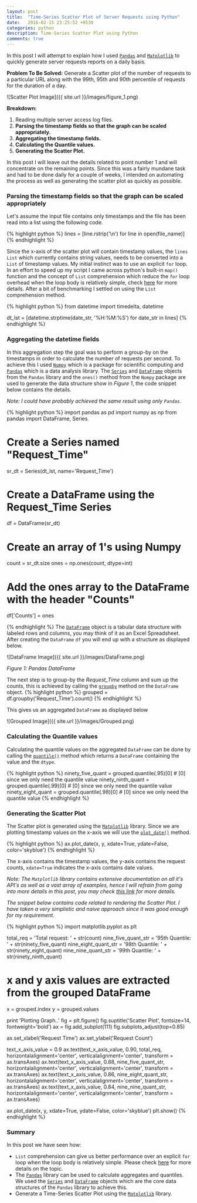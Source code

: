 ```yaml
---
layout: post
title:  "Time-Series Scatter Plot of Server Requests using Python"
date:   2016-02-15 23:25:52 +0530
categories: python
description: Time-Series Scatter Plot using Python
comments: true
---
```

In this post I will attempt to explain how I used [`Pandas`][Pandas] and [`Matplotlib`][Matplotlib] to quickly generate server requests reports on a daily basis. 

__Problem To Be Solved:__ Generate a Scatter plot of the number of requests to a particular URL along with the 99th, 95th and 90th percentile of requests for the duration of a day.

![Scatter Plot Image]({{ site.url }}/images/figure_1.png)

__Breakdown:__

1. Reading multiple server access log files.
2. __Parsing the timestamp fields so that the graph can be scaled appropriately.__
3. __Aggregating the timestamp fields.__
4. __Calculating the Quantile values.__
5. __Generating the Scatter Plot.__

In this post I will leave out the details related to point number 1 and will concentrate on the remaining points. Since this was a fairly mundane task and had to be done daily for a couple of weeks, I intended on automating the process as well as generating the scatter plot as quickly as possible. 

### Parsing the timestamp fields so that the graph can be scaled appropriately
Let's assume the input file contains only timestamps and the file has been read into a list using the following code. 

{% highlight python %}
lines = [line.rstrip('\n') for line in open(file_name)]
{% endhighlight %}

Since the x-axis of the scatter plot will contain timestamp values, the `lines` `List` which currently contains string values, needs to be converted into a `List` of timestamp values. My initial instinct was to use an explicit `for` loop. In an effort to speed up my script I came across python's built-in `map()` function and the concept of `List` comprehension which reduce the `for` loop overhead when the loop body is relatively simple, check [here][Python-optimization] for more details. After a bit of benchmarking I settled on using the `List` comprehension method.

{% highlight python %}
from datetime import timedelta, datetime

dt_lst = [datetime.strptime(date_str, '%H:%M:%S') for date_str in lines]
{% endhighlight %}

### Aggregating the datetime fields
In this aggregation step the goal was to perform a group-by on the timestamps in order to calculate the number of requests per second. To achieve this I used [`Numpy`][Numpy] which is a package for scientific computing and [`Pandas`][Pandas] which is a data analysis library. The [`Series`][Series] and [`DataFrame`][DataFrame] objects from the `Pandas` library and the `ones()` method from the `Numpy` package are used to generate the data structure show in *Figure 1*, the code snippet below contains the details.

_Note: I could have probably achieved the same result using only `Pandas`._

{% highlight python %}
import pandas as pd
import numpy as np
from pandas import DataFrame, Series

# Create a Series named "Request_Time"
sr_dt = Series(dt_lst, name='Request_Time') 
# Create a DataFrame using the Request_Time Series
df = DataFrame(sr_dt)
# Create an array of 1's using Numpy
count = sr_dt.size
ones = np.ones(count, dtype=int)
# Add the ones array to the DataFrame with the header "Counts"
df['Counts'] = ones

{% endhighlight %}
The [`DataFrame`][DataFrame] object is a tabular data structure with labeled rows and columns, you may think of it as an Excel Spreadsheet. After creating the `DataFrame` `df` you will end up with a structure as displayed below.

![DataFrame Image]({{ site.url }}/images/DataFrame.png)

*Figure 1: Pandas DataFrame*

The next step is to group-by the _Request_Time_ column and sum up the counts, this is achieved by calling the [`groupby`][GroupBy] method on the `DataFrame` object.
{% highlight python %}
grouped = df.groupby('Request_Time').count()
{% endhighlight %}

This gives us an aggregated `DataFrame` as displayed below

![Grouped Image]({{ site.url }}/images/Grouped.png)

### Calculating the Quantile values
Calculating the quantile values on the aggregated `DataFrame` can be done by calling the [`quantile()`][Quantile] method which returns a `DataFrame` containing the value and the `dtype`.

{% highlight python %}
ninety_five_quant = grouped.quantile(.95)[0] # [0] since we only need the quantile value
ninety_ninth_quant = grouped.quantile(.99)[0] # [0] since we only need the quantile value
ninety_eight_quant = grouped.quantile(.98)[0] # [0] since we only need the quantile value
{% endhighlight %}

### Generating the Scatter Plot
The Scatter plot is generated using the [`Matplotlib`][Matplotlib] library. Since we are plotting timestamp values on the x-axis we will use the [`plot_date()`][PlotDate] method.

{% highlight python %}
ax.plot_date(x, y, xdate=True, ydate=False, color='skyblue')
{% endhighlight %}

The x-axis contains the timestamp values, the y-axis contains the request counts, `xdate=True` indicates the x-axis contains date values.

_Note: The `Matplotlib` library contains extensive documentation on all it's API's as well as a vast array of examples, hence I will refrain from going into more details in this post, you may check [this link][PlotDateExample] for more details._

_The snippet below contains code related to rendering the Scatter Plot. I have taken a very simplistic and naive approach since it was good enough for my requirement._ 

{% highlight python %}
import matplotlib.pyplot as plt

total_req =  'Total request: ' + str(count)
nine_five_quant_str =  '95th Quantile: ' + str(ninety_five_quant)
nine_eight_quant_str =  '98th Quantile: ' + str(ninety_eight_quant)
nine_nine_quant_str = '99th Quantile: ' + str(ninety_ninth_quant)

# x and y axis values are extracted from the grouped DataFrame
x = grouped.index
y = grouped.values

print 'Plotting Graph..'
fig = plt.figure()
fig.suptitle('Scatter Plot', fontsize=14, fontweight='bold')
ax = fig.add_subplot(111)
fig.subplots_adjust(top=0.85)

ax.set_xlabel('Request Time')
ax.set_ylabel('Request Count')

text_x_axis_value = 0.9
ax.text(text_x_axis_value, 0.90, total_req, horizontalalignment='center', verticalalignment='center', transform = ax.transAxes)
ax.text(text_x_axis_value, 0.88, nine_five_quant_str, horizontalalignment='center', verticalalignment='center', transform = ax.transAxes)
ax.text(text_x_axis_value, 0.86, nine_eight_quant_str, horizontalalignment='center', verticalalignment='center', transform = ax.transAxes)
ax.text(text_x_axis_value, 0.84, nine_nine_quant_str, horizontalalignment='center', verticalalignment='center', transform = ax.transAxes)

ax.plot_date(x, y, xdate=True, ydate=False, color='skyblue')
plt.show()
{% endhighlight %}

### Summary
In this post we have seen how:

* `List` comprehension can give us better performance over an explicit `for` loop when the loop body is relatively simple. Please check [here][Python-optimization] for more details on the topic.
* The [`Pandas`][Pandas] library can be used to calculate aggregates and quantiles. We used the [`Series`][Series] and [`DataFrame`][DataFrame] objects which are the core data structures of the `Pandas` library to achieve this.
* Generate a Time-Series Scatter Plot using the [`Matplotlib`][Matplotlib] library.

[Python-optimization]:https://wiki.python.org/moin/PythonSpeed/PerformanceTips#Loops
[Numpy]:http://www.numpy.org/
[Pandas]:http://pandas.pydata.org/
[DataFrame]:http://pandas.pydata.org/pandas-docs/stable/generated/pandas.DataFrame.html
[Series]:http://pandas.pydata.org/pandas-docs/stable/generated/pandas.Series.html
[GroupBy]:http://pandas.pydata.org/pandas-docs/stable/generated/pandas.DataFrame.groupby.html#pandas.DataFrame.groupby
[Quantile]:http://pandas.pydata.org/pandas-docs/stable/generated/pandas.DataFrame.quantile.html#pandas.DataFrame.quantile
[Matplotlib]:http://matplotlib.org/
[PlotDate]:http://matplotlib.org/api/pyplot_api.html#matplotlib.pyplot.plot_date
[PlotDateExample]:http://matplotlib.org/examples/pylab_examples/date_demo1.html